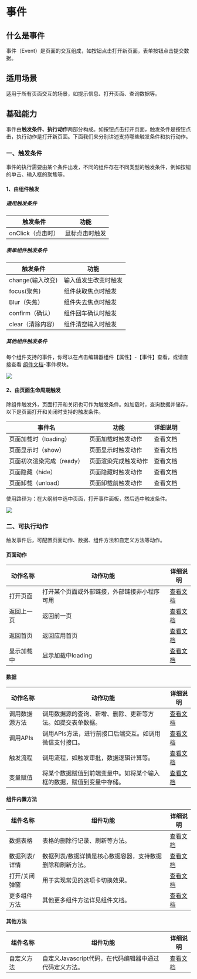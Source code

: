 # **事件**

## **什么是事件**

事件（Event）是页面的交互组成，如按钮点击打开新页面，表单按钮点击提交数据。

## **适用场景**

适用于所有页面交互的场景，如提示信息、打开页面、查询数据等。

## **基础能力**

事件由<b>触发条件、执行动作</b>两部分构成。如按钮点击打开页面，触发条件是按钮点击，执行动作是打开新页面。下面我们来分别讲述支持哪些触发条件和执行动作。

### 一、触发条件

事件的执行需要由某个条件出发，不同的组件存在不同类型的触发条件，例如按钮的单击、输入框的聚焦等。

#### 1、由组件触发

##### 通用触发条件

| **触发条件**      | **功能**       |
| ----------------- | -------------- |
| onClick（点击时） | 鼠标点击时触发 |

##### 表单组件触发条件

| **触发条件**      | **功能**             |
| ----------------- | -------------------- |
| change(输入改变)  | 输入值发生改变时触发 |
| focus(聚焦)       | 组件获取焦点时触发   |
| Blur（失焦）      | 组件失去焦点时触发   |
| confirm（确认）   | 组件回车确认时触发   |
| clear（清除内容） | 组件清空输入时触发   |

##### 其他组件触发条件

每个组件支持的事件，你可以在点击编辑器组件【属性】-【事件】查看，或请直接查看 <a href="https://docs.cloudbase.net/lowcode/components/wedaUI/src/docs/compsdocs/show/Text">组件文档</a>-事件模块。

![](https://qcloudimg.tencent-cloud.cn/raw/2d5ffab3f88e3afe6e6be84464e14bfd.png)

#### 2、由页面生命周期触发

除组件触发外，页面打开和关闭也可作为触发条件。如加载时，查询数据并储存，以下是页面打开和关闭时支持的触发条件。

| **事件名**                | **功能**             | **详细说明** |
| ------------------------- | -------------------- | ------------ |
| 页面加载时（loading）     | 页面加载时触发动作   | 查看文档     |
| 页面显示时（show）        | 页面显示时触发动作   | 查看文档     |
| 页面初次渲染完成（ready） | 页面渲染完成触发动作 | 查看文档     |
| 页面隐藏（hide）          | 页面隐藏时触发动作   | 查看文档     |
| 页面卸载（unload）        | 页面卸载前触发动作   | 查看文档     |

使用路径为：在大纲树中选中页面，打开事件面板，然后选中触发条件。

![](https://qcloudimg.tencent-cloud.cn/raw/9bd84521855c1bdedc903d14206f43fb.png)

### 二、可执行动作

触发事件后，可配置页面动作、数据、组件方法和自定义方法等动作。

#### 页面动作

<table>
        <thead>
        <tr>
            <th style = "width:18%">动作名称</th>
            <th>动作功能</th>
            <th style = "width:13%">详细说明</th>
        </tr>
        </thead>
        <tbody>
        <tr>
            <td>打开页面</td>
            <td>打开某个页面或外部链接，外部链接非小程序可用</td>
            <td>
                <a href="https://docs.cloudbase.net/lowcode/components/wedaUI/src/docs/compsdocs/database/ListView">查看文档</a>
            </td>
        </tr>
            <tr>
        <td>返回上一页</td>
        <td>返回前一页</td>
        <td>
            <a href="https://docs.cloudbase.net/lowcode/components/wedaUI/src/docs/compsdocs/database/DataView">查看文档</a>
        </td>
    </tr>
		<tr>
        <td>返回首页</td>
        <td>返回应用首页</td>
        <td>
            <a href="https://docs.cloudbase.net/lowcode/components/wedaUI/src/docs/compsdocs/database/Form">查看文档</a>
        </td>
    </tr>
		  <tr>
        <td>显示加载中</td>
        <td>显示加载中loading</td>
        <td>
            <a href="https://docs.cloudbase.net/lowcode/components/wedaUI/src/docs/compsdocs/database/ModelTable">查看文档</a>
        </td>
    </tr>
    </tbody>
</table>

#### 数据

<table>
        <thead>
        <tr>
            <th style = "width:18%">动作名称</th>
            <th>动作功能</th>
            <th style = "width:13%">详细说明</th>
        </tr>
        </thead>
        <tbody>
        <tr>
            <td>调用数据源方法</td>
            <td>调用数据源的查询、新增、删除、更新等方法。如提交表单数据。</td>
            <td>
                <a href="https://docs.cloudbase.net/lowcode/components/wedaUI/src/docs/compsdocs/grid/Container">查看文档</a>
            </td>
        </tr>
        <tr>
            <td>调用APIs</td>
            <td>调用APIs方法，进行前接口后端交互。如调用微信支付接口。</td>
            <td><a href="https://docs.cloudbase.net/lowcode/components/wedaUI/src/docs/compsdocs/grid/GridLayout">查看文档</a></td>
        </tr>
        <tr>
            <td>触发流程</td>
            <td>调用流程，如触发审批，数据逻辑计算等。</td>
            <td><a href="https://docs.cloudbase.net/lowcode/components/wedaUI/src/docs/compsdocs/grid/Layout">查看文档</a></td>
        </tr>
        <tr>
            <td>变量赋值</td>
            <td>将某个数据赋值到前端变量中。如将某个输入框的数据，赋值到变量中存储。</td>
            <td><a href="https://docs.cloudbase.net/lowcode/components/wedaUI/src/docs/compsdocs/grid/List">查看文档</a></td>
        </tr>
        </tbody>
    </table>

#### 组件内置方法

<table>
        <thead>
        <tr>
            <th style = "width:18%">组件名称</th>
            <th>组件功能</th>
            <th style = "width:13%">详细说明</th>
        </tr>
        </thead>
        <tbody>
				<tr>
        <td>数据表格</td>
        <td>表格的删除行记录、刷新等方法。</td>
        <td>
            <a href="https://docs.cloudbase.net/lowcode/components/wedaUI/src/docs/compsdocs/navmenu/TabBar">查看文档</a>
        </td>
    </tr>
		<tr>
        <td>数据列表/详情</td>
        <td>数据列表/数据详情是核心数据容器，支持数据删除和刷新方法。</td>
        <td>
            <a href="https://docs.cloudbase.net/lowcode/components/wedaUI/src/docs/compsdocs/navmenu/NavLayout">查看文档</a>
        </td>
    </tr>
    <tr>
            <td>打开/关闭弹窗</td>
            <td>用于实现常见的选项卡切换效果。</td>
            <td>
                <a href="">查看文档</a>
            </td>
  </tr>
         <tr>
            <td>更多组件方法</td>
            <td>其他更多组件方法详见组件文档。</td>
            <td>
                <a href="https://docs.cloudbase.net/lowcode/components/wedaUI/src/docs/compsdocs/navmenu/Classification">查看文档</a>
            </td>
        </tr>
    
  </tbody>
</table>

#### 其他方法

<table>
        <thead>
        <tr>
            <th style = "width:18%">组件名称</th>
            <th>组件功能</th>
            <th style = "width:13%">详细说明</th>
        </tr>
        </thead>
        <tbody>
        <tr>
            <td>自定义方法</td>
            <td>自定义Javascript代码，在代码编辑器中通过代码定义方法。</td>
            <td>
                <a href="https://docs.cloudbase.net/lowcode/components/wedaUI/src/docs/compsdocs/show/Text">查看文档</a>
            </td>
        </tr>
        </tbody>
     
</table>
